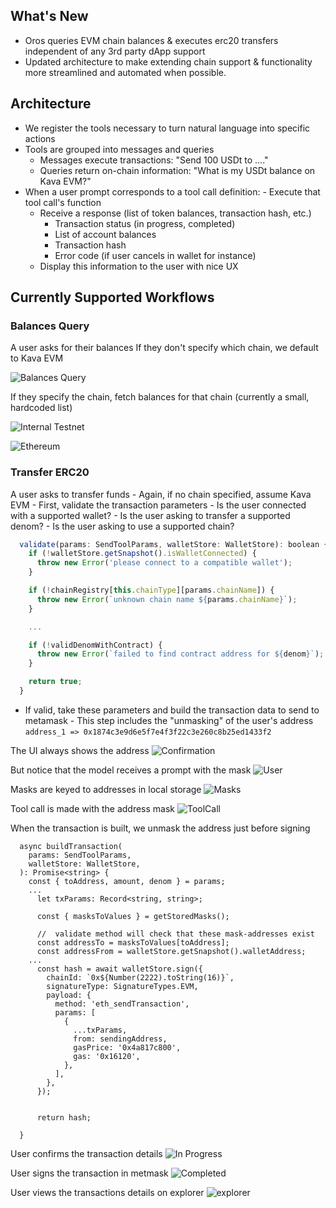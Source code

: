 ## What's New

- Oros queries EVM chain balances & executes erc20 transfers independent of any 3rd party dApp support
- Updated architecture to make extending chain support & functionality more streamlined and automated when possible.

## Architecture

- We register the tools necessary to turn natural language into specific actions
- Tools are grouped into messages and queries
    - Messages execute transactions: "Send 100 USDt to ...."
    - Queries return on-chain information: "What is my USDt balance on Kava EVM?"
- When a user prompt corresponds to a tool call definition:
      - Execute that tool call's function
    - Receive a response (list of token balances, transaction
      hash, etc.)
        - Transaction status (in progress, completed)
        - List of account balances
        - Transaction hash
        - Error code (if user cancels in wallet for instance)
    - Display this information to the user with nice UX

## Currently Supported Workflows

### Balances Query

A user asks for their balances
If they don't specify which chain, we default to Kava EVM

![Balances Query](demo/images/balances-query.png)

If they specify the chain, fetch balances for that chain (currently a small, hardcoded list)

![Internal Testnet](demo/images/balances-query-internal.png)

![Ethereum](demo/images/eth-balances.png)

### Transfer ERC20

A user asks to transfer funds
    - Again, if no chain specified, assume Kava EVM
    - First, validate the transaction parameters
        - Is the user connected with a supported wallet?
        - Is the user asking to transfer a supported denom?
        - Is the user asking to use a supported chain?

```javascript
  validate(params: SendToolParams, walletStore: WalletStore): boolean {
    if (!walletStore.getSnapshot().isWalletConnected) {
      throw new Error('please connect to a compatible wallet');
    }

    if (!chainRegistry[this.chainType][params.chainName]) {
      throw new Error(`unknown chain name ${params.chainName}`);
    }

    ...

    if (!validDenomWithContract) {
      throw new Error(`failed to find contract address for ${denom}`);
    }

    return true;
  }
```

- If valid, take these parameters and build the transaction data to send to metamask
        - This step includes the "unmasking" of the user's
  address `address_1 => 0x1874c3e9d6e5f7e4f3f22c3e260c8b25ed1433f2`

The UI always shows the address
![Confirmation](demo/images/confirmation.png)

But notice that the model receives a prompt with the mask
![User](demo/images/userPrompt.png)

Masks are keyed to addresses in local storage
![Masks](demo/images/masksToAddresses.png)

Tool call is made with the address mask
![ToolCall](demo/images/toolCall.png)

When the transaction is built, we unmask the address just before signing

```
  async buildTransaction(
    params: SendToolParams,
    walletStore: WalletStore,
  ): Promise<string> {
    const { toAddress, amount, denom } = params;
    ...
      let txParams: Record<string, string>;

      const { masksToValues } = getStoredMasks();

      //  validate method will check that these mask-addresses exist
      const addressTo = masksToValues[toAddress];
      const addressFrom = walletStore.getSnapshot().walletAddress;
    ...
      const hash = await walletStore.sign({
        chainId: `0x${Number(2222).toString(16)}`,
        signatureType: SignatureTypes.EVM,
        payload: {
          method: 'eth_sendTransaction',
          params: [
            {
              ...txParams,
              from: sendingAddress,
              gasPrice: '0x4a817c800',
              gas: '0x16120',
            },
          ],
        },
      });


      return hash;
 
  }
```

User confirms the transaction details
![In Progress](demo/images/inProgress.png)

User signs the transaction in metmask
![Completed](demo/images/completed.png)

User views the transactions details on explorer
![explorer](demo/images/explorer.png)

